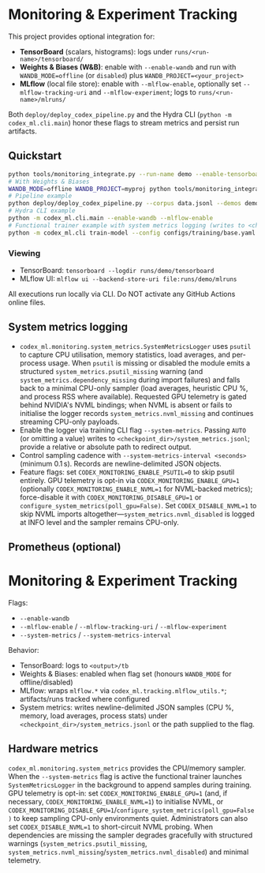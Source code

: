# Monitoring & Experiment Tracking

This project provides optional integration for:

- **TensorBoard** (scalars, histograms): logs under `runs/<run-name>/tensorboard/`
- **Weights & Biases (W&B)**: enable with `--enable-wandb` and run with `WANDB_MODE=offline` (or `disabled`) plus `WANDB_PROJECT=<your_project>`
- **MLflow** (local file store): enable with `--mlflow-enable`, optionally set `--mlflow-tracking-uri` and `--mlflow-experiment`; logs to `runs/<run-name>/mlruns/`

Both `deploy/deploy_codex_pipeline.py` and the Hydra CLI (`python -m codex_ml.cli.main`) honor these flags to stream metrics and persist run artifacts.

## Quickstart

```bash
python tools/monitoring_integrate.py --run-name demo --enable-tensorboard --enable-mlflow
# With Weights & Biases
WANDB_MODE=offline WANDB_PROJECT=myproj python tools/monitoring_integrate.py --run-name demo --enable-tensorboard --enable-wandb
# Pipeline example
python deploy/deploy_codex_pipeline.py --corpus data.jsonl --demos demos.jsonl --prefs prefs.jsonl --output-dir out --enable-wandb --mlflow-enable
# Hydra CLI example
python -m codex_ml.cli.main --enable-wandb --mlflow-enable
# Functional trainer example with system metrics logging (writes to <checkpoint_dir>/system_metrics.jsonl)
python -m codex_ml.cli train-model --config configs/training/base.yaml --system-metrics AUTO --system-metrics-interval 15
```

### Viewing

- TensorBoard: `tensorboard --logdir runs/demo/tensorboard`
- MLflow UI: `mlflow ui --backend-store-uri file:runs/demo/mlruns`

All executions run locally via CLI. Do NOT activate any GitHub Actions online files.

## System metrics logging

- `codex_ml.monitoring.system_metrics.SystemMetricsLogger` uses `psutil` to capture CPU utilisation, memory statistics, load averages, and per-process usage. When `psutil` is missing or disabled the module emits a structured `system_metrics.psutil_missing` warning (and `system_metrics.dependency_missing` during import failures) and falls back to a minimal CPU-only sampler (load averages, heuristic CPU %, and process RSS where available). Requested GPU telemetry is gated behind NVIDIA's NVML bindings; when NVML is absent or fails to initialise the logger records `system_metrics.nvml_missing` and continues streaming CPU-only payloads.
- Enable the logger via training CLI flag `--system-metrics`. Passing `AUTO` (or omitting a value) writes to `<checkpoint_dir>/system_metrics.jsonl`; provide a relative or absolute path to redirect output.
- Control sampling cadence with `--system-metrics-interval <seconds>` (minimum 0.1 s). Records are newline-delimited JSON objects.
- Feature flags: set `CODEX_MONITORING_ENABLE_PSUTIL=0` to skip psutil entirely. GPU telemetry is opt-in via `CODEX_MONITORING_ENABLE_GPU=1` (optionally `CODEX_MONITORING_ENABLE_NVML=1` for NVML-backed metrics); force-disable it with `CODEX_MONITORING_DISABLE_GPU=1` or `configure_system_metrics(poll_gpu=False)`. Set `CODEX_DISABLE_NVML=1` to skip NVML imports altogether—`system_metrics.nvml_disabled` is logged at INFO level and the sampler remains CPU-only.

## Prometheus (optional)

<!-- SENTINEL -->

<!-- BEGIN: CODEX_MONITORING_DOC -->

# Monitoring & Experiment Tracking

Flags:

- `--enable-wandb`
- `--mlflow-enable` / `--mlflow-tracking-uri` / `--mlflow-experiment`
- `--system-metrics` / `--system-metrics-interval`

Behavior:

- TensorBoard: logs to `<output>/tb`
- Weights & Biases: enabled when flag set (honours `WANDB_MODE` for offline/disabled)
- MLflow: wraps `mlflow.*` via `codex_ml.tracking.mlflow_utils.*`; artifacts/runs tracked where configured
- System metrics: writes newline-delimited JSON samples (CPU %, memory, load averages, process stats) under `<checkpoint_dir>/system_metrics.jsonl` or the path supplied to the flag.

## Hardware metrics

`codex_ml.monitoring.system_metrics` provides the CPU/memory sampler. When the `--system-metrics`
flag is active the functional trainer launches `SystemMetricsLogger` in the background to
append samples during training. GPU telemetry is opt-in: set
`CODEX_MONITORING_ENABLE_GPU=1` (and, if necessary, `CODEX_MONITORING_ENABLE_NVML=1`) to
initialise NVML, or `CODEX_MONITORING_DISABLE_GPU=1`/`configure_system_metrics(poll_gpu=False)`
to keep sampling CPU-only environments quiet. Administrators can also set
`CODEX_DISABLE_NVML=1` to short-circuit NVML probing. When dependencies are missing the sampler
degrades gracefully with structured warnings (`system_metrics.psutil_missing`,
`system_metrics.nvml_missing`/`system_metrics.nvml_disabled`) and minimal telemetry.
